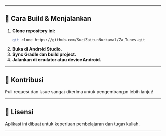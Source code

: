 
---

## 🚀 Cara Build & Menjalankan

1. **Clone repository ini:**
   ```sh
   git clone https://github.com/SuciZaitunNurkamal/ZaiTunes.git
   ```
2. **Buka di Android Studio.**
3. **Sync Gradle dan build project.**
4. **Jalankan di emulator atau device Android.**

---

## 🙏 Kontribusi

Pull request dan issue sangat diterima untuk pengembangan lebih lanjut!

---

## 📄 Lisensi

Aplikasi ini dibuat untuk keperluan pembelajaran dan tugas kuliah.

---

